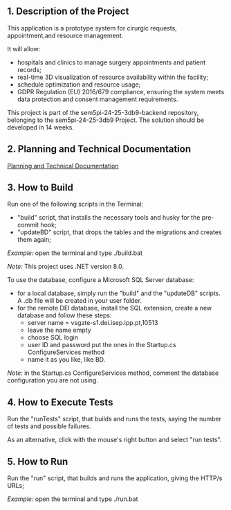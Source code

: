 ## 1. Description of the Project

This application is a prototype system for cirurgic requests, appointment,and resource management. 

It will allow:
- hospitals and clinics to manage surgery appointments and patient records;
- real-time 3D visualization of resource availability within the facility;
- schedule optimization and resource usage;
- GDPR Regulation (EU) 2016/679 compliance, ensuring the system meets data protection and consent management requirements.

This project is part of the sem5pi-24-25-3db9-backend repository, belonging to the sem5pi-24-25-3db9 Project. The solution should be developed in 14 weeks.

## 2. Planning and Technical Documentation

[Planning and Technical Documentation](docs/readme.md)


## 3. How to Build

Run one of the following scripts in the Terminal:
- "build" script, that installs the necessary tools and husky for the pre-commit hook;
- "updateBD" script, that drops the tables and the migrations and creates them again;

*Example:* open the terminal and type ./build.bat

*Note:* This project uses .NET version 8.0.

To use the database, configure a Microsoft SQL Server database:
- for a local database, simply run the "build" and the "updateDB" scripts. A .db file will be created in your user folder.
- for the remote DEI database, install the SQL extension, create a new database and follow these steps:
  - server name = vsgate-s1.dei.isep.ipp.pt,10513
  - leave the name empty
  - choose SQL login
  - user ID and password put the ones in the Startup.cs ConfigureServices method
  - name it as you like, like BD.

*Note:* in the Startup.cs ConfigureServices method, comment the database configuration you are not using.


## 4. How to Execute Tests

Run the "runTests" script, that builds and runs the tests, saying the number of tests and possible failures.

As an alternative, click with the mouse's right button and select "run tests". 


## 5. How to Run

Run the "run" script, that builds and runs the application, giving the HTTP/s URLs;

*Example:* open the terminal and type ./run.bat